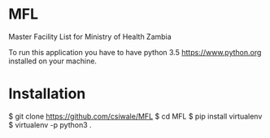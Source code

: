 # MFL
Master Facility List for Ministry of Health Zambia

To run this application you have to have python 3.5 https://www.python.org installed on your machine.

# Installation

$ git clone https://github.com/csiwale/MFL
$ cd MFL
$ pip install virtualenv
$ virtualenv -p python3 .

